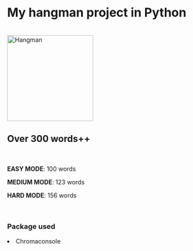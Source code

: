 <h1>My hangman project in Python</h1>
<br>
<img alt="Hangman" src="https://play-lh.googleusercontent.com/3vU01hZIomX95xALi7bH1l2OEHFLZYvYsEx0OIjUS1FIPNrIua56phuSd8Fy4Yg9mMM"width="200" height="200">

<h2>Over 300 words++</h2>
<br>
<p><strong>EASY MODE</strong>: 100 words</p>
<p><strong>MEDIUM MODE</strong>: 123 words</p>
<p><strong>HARD MODE</strong>: 156 words</p>
<br>

<h3>Package used</h2>
<li>Chromaconsole</li>
